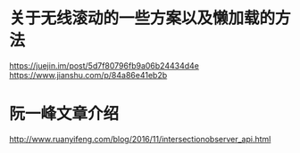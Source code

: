 # 关于无线滚动的一些方案以及懒加载的方法
https://juejin.im/post/5d7f80796fb9a06b24434d4e
https://www.jianshu.com/p/84a86e41eb2b

# 阮一峰文章介绍
http://www.ruanyifeng.com/blog/2016/11/intersectionobserver_api.html
